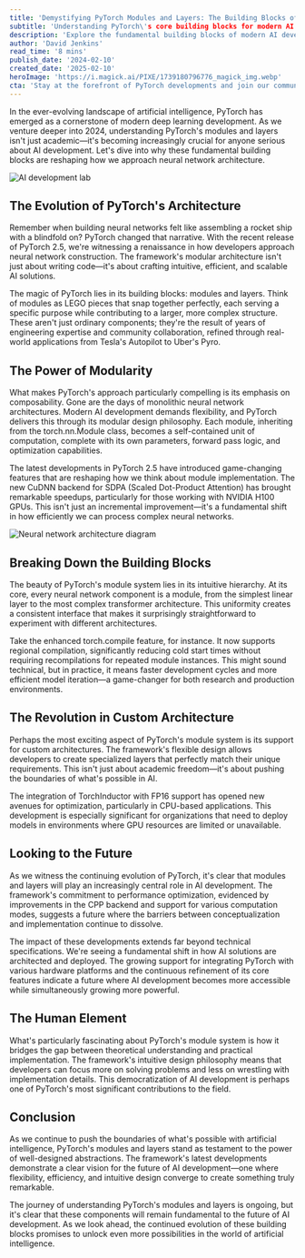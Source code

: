 ```yaml
---
title: 'Demystifying PyTorch Modules and Layers: The Building Blocks of Modern AI'
subtitle: 'Understanding PyTorch\'s core building blocks for modern AI development'
description: 'Explore the fundamental building blocks of modern AI development with PyTorch\'s modules and layers. Learn how the latest PyTorch 2.5 features are revolutionizing neural network architecture and enabling more efficient, flexible AI solutions. Discover why understanding these components is crucial for anyone serious about AI development in 2024.'
author: 'David Jenkins'
read_time: '8 mins'
publish_date: '2024-02-10'
created_date: '2025-02-10'
heroImage: 'https://i.magick.ai/PIXE/1739180796776_magick_img.webp'
cta: 'Stay at the forefront of PyTorch developments and join our community of passionate AI developers. Connect with us on LinkedIn at MagickAI, where we regularly share insights, updates, and best practices in AI development.'
---
```


In the ever-evolving landscape of artificial intelligence, PyTorch has emerged as a cornerstone of modern deep learning development. As we venture deeper into 2024, understanding PyTorch's modules and layers isn't just academic—it's becoming increasingly crucial for anyone serious about AI development. Let's dive into why these fundamental building blocks are reshaping how we approach neural network architecture.

![AI development lab]('https://i.magick.ai/PIXE/1739181036636_magick_img.webp')

## The Evolution of PyTorch's Architecture

Remember when building neural networks felt like assembling a rocket ship with a blindfold on? PyTorch changed that narrative. With the recent release of PyTorch 2.5, we're witnessing a renaissance in how developers approach neural network construction. The framework's modular architecture isn't just about writing code—it's about crafting intuitive, efficient, and scalable AI solutions.

The magic of PyTorch lies in its building blocks: modules and layers. Think of modules as LEGO pieces that snap together perfectly, each serving a specific purpose while contributing to a larger, more complex structure. These aren't just ordinary components; they're the result of years of engineering expertise and community collaboration, refined through real-world applications from Tesla's Autopilot to Uber's Pyro.

## The Power of Modularity

What makes PyTorch's approach particularly compelling is its emphasis on composability. Gone are the days of monolithic neural network architectures. Modern AI development demands flexibility, and PyTorch delivers this through its modular design philosophy. Each module, inheriting from the torch.nn.Module class, becomes a self-contained unit of computation, complete with its own parameters, forward pass logic, and optimization capabilities.

The latest developments in PyTorch 2.5 have introduced game-changing features that are reshaping how we think about module implementation. The new CuDNN backend for SDPA (Scaled Dot-Product Attention) has brought remarkable speedups, particularly for those working with NVIDIA H100 GPUs. This isn't just an incremental improvement—it's a fundamental shift in how efficiently we can process complex neural networks.

![Neural network architecture diagram]('https://i.magick.ai/PIXE/1739181036640_magick_img.webp')

## Breaking Down the Building Blocks

The beauty of PyTorch's module system lies in its intuitive hierarchy. At its core, every neural network component is a module, from the simplest linear layer to the most complex transformer architecture. This uniformity creates a consistent interface that makes it surprisingly straightforward to experiment with different architectures.

Take the enhanced torch.compile feature, for instance. It now supports regional compilation, significantly reducing cold start times without requiring recompilations for repeated module instances. This might sound technical, but in practice, it means faster development cycles and more efficient model iteration—a game-changer for both research and production environments.

## The Revolution in Custom Architecture

Perhaps the most exciting aspect of PyTorch's module system is its support for custom architectures. The framework's flexible design allows developers to create specialized layers that perfectly match their unique requirements. This isn't just about academic freedom—it's about pushing the boundaries of what's possible in AI.

The integration of TorchInductor with FP16 support has opened new avenues for optimization, particularly in CPU-based applications. This development is especially significant for organizations that need to deploy models in environments where GPU resources are limited or unavailable.

## Looking to the Future

As we witness the continuing evolution of PyTorch, it's clear that modules and layers will play an increasingly central role in AI development. The framework's commitment to performance optimization, evidenced by improvements in the CPP backend and support for various computation modes, suggests a future where the barriers between conceptualization and implementation continue to dissolve.

The impact of these developments extends far beyond technical specifications. We're seeing a fundamental shift in how AI solutions are architected and deployed. The growing support for integrating PyTorch with various hardware platforms and the continuous refinement of its core features indicate a future where AI development becomes more accessible while simultaneously growing more powerful.

## The Human Element

What's particularly fascinating about PyTorch's module system is how it bridges the gap between theoretical understanding and practical implementation. The framework's intuitive design philosophy means that developers can focus more on solving problems and less on wrestling with implementation details. This democratization of AI development is perhaps one of PyTorch's most significant contributions to the field.

## Conclusion

As we continue to push the boundaries of what's possible with artificial intelligence, PyTorch's modules and layers stand as testament to the power of well-designed abstractions. The framework's latest developments demonstrate a clear vision for the future of AI development—one where flexibility, efficiency, and intuitive design converge to create something truly remarkable.

The journey of understanding PyTorch's modules and layers is ongoing, but it's clear that these components will remain fundamental to the future of AI development. As we look ahead, the continued evolution of these building blocks promises to unlock even more possibilities in the world of artificial intelligence.